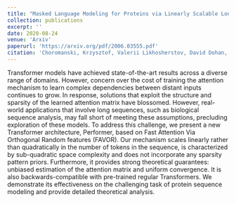 ```yaml
---
title: "Masked Language Modeling for Proteins via Linearly Scalable Long-Context Transformers"
collection: publications
excerpt: ''
date: 2020-08-24
venue: 'Arxiv'
paperurl: 'https://arxiv.org/pdf/2006.03555.pdf'
citation: 'Choromanski, Krzysztof, Valerii Likhosherstov, David Dohan, Xingyou Song, Jared Davis, Tamas Sarlos, David Belanger, Lucy Colwell, and Adrian Weller. "Masked Language Modeling for Proteins via Linearly Scalable Long-Context Transformers." arXiv preprint arXiv:2006.03555 (2020).'
---
```

Transformer models have achieved state-of-the-art results across a diverse range of domains. However, concern over the cost of training the attention mechanism to learn complex dependencies between distant inputs continues to grow. In response, solutions that exploit the structure and sparsity of the learned attention matrix have blossomed. However, real-world applications that involve long sequences, such as biological sequence analysis, may fall short of meeting these assumptions, precluding exploration of these models. To address this challenge, we present a new Transformer architecture, Performer, based on Fast Attention Via Orthogonal Random features (FAVOR). Our mechanism scales linearly rather than quadratically in the number of tokens in the sequence, is characterized by sub-quadratic space complexity and does not incorporate any sparsity pattern priors. Furthermore, it provides strong theoretical guarantees: unbiased estimation of the attention matrix and uniform convergence. It is also backwards-compatible with pre-trained regular Transformers. We demonstrate its effectiveness on the challenging task of protein sequence modeling and provide detailed theoretical analysis.
